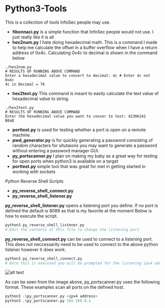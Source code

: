 # Python3-Tools
This is a collection of tools InfoSec people may use. 
- __fibonnaci.py__ is a simple function that InfoSec people would not use. I just really like it is all
- __hex2num.py__ I hate doing hexadecimal math. This is a command I made to help me calculate the offset in a buffer overflow when I have a return address of 0x4c. Calculating 0x4c to decimal is shown in the command below
```python3
./hex2num.py
# RESULTS OF RUNNING ABOVE COMMAND
Enter a hexadecimal value to convert to decimal: 4c # Enter 4c not 0x4c
4c in Decimal = 76
```
- __hex2text.py__ This command is meant to easily calculate the text value of hexadecimal value to string. 
```python3
./hex2text.py
# RESULTS OF RUNNING ABOVE COMMAND
Enter the hexadecimal value you want to conver to text: 42306142
B0aB
```
- __porttest.py__ is used for testing whether a port is open on a remote machine.
- __pwd_generator.py__ is for quickly generating a password consisting of random characters for situtaions you may want to generate a password without entering a password manager GUI. 
- __py_portscanner.py__ I plan on making my baby as a great way for testing for open ports when python3 is available on a target
- __porttest.py__ simple tool that was great for met in getting started in working with sockets

Python Reverse Shell Scripts
- __py_reverse_shell_connect.py__
- __py_reverse_shell_listener.py__ 

__py_reverse_shell_listener.py__ opens a listening port you define. If no port is defined the default is 8089 as that is my favorite at the moment
Below is how to execute the script. 
```python
python3 py_reverse_shell_listener.py
# Edit the contents of this file to change the listening port
```
__py_reverse_shell_connect.py__ can be used to connect to a listening port. This does not neccessarily need to be used to connect to the above python listener however it does work.
```python
python3 py_reverse_shell_connect.py
# Once this is executed you will be prompted for the listening ipv4 address and port
```

![alt text](https://raw.githubusercontent.com/tobor88/Python3-Tools/master/portscanner.png "Py Port Scanner")

As can be seen from the image above, py_portscanner.py uses the following format. These examples scan all ports on the defined host.
```python
python3 .\py_portscanner.py <ipv4 address>
python3 .\py_portscanner.py 192.168.0.1
```
